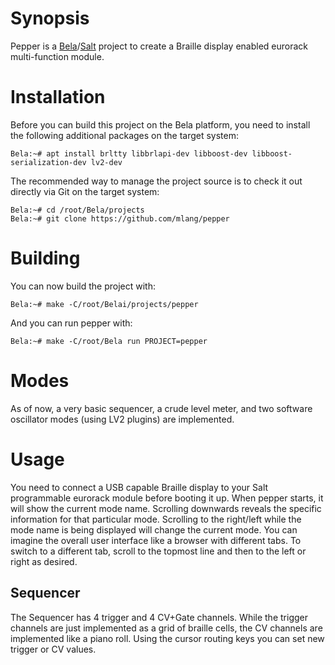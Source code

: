 # Synopsis

Pepper is a [Bela](https://bela.io/)/[Salt](https://blog.bela.io/2018/05/02/salt-a-programmable-eurorack-syntesizer/) project to create a Braille display enabled eurorack
multi-function module.

# Installation

Before you can build this project on the Bela platform,
you need to install the following additional packages on the target system:

```shell
Bela:~# apt install brltty libbrlapi-dev libboost-dev libboost-serialization-dev lv2-dev
```

The recommended way to manage the project source is to check it out directly
via Git on the target system:

```shell
Bela:~# cd /root/Bela/projects
Bela:~# git clone https://github.com/mlang/pepper
```

# Building

You can now build the project with:

```shell
Bela:~# make -C/root/Belai/projects/pepper
```

And you can run pepper with:

```shell
Bela:~# make -C/root/Bela run PROJECT=pepper
```

# Modes

As of now, a very basic sequencer, a crude level meter,
and two software oscillator modes (using LV2 plugins) are implemented.

# Usage

You need to connect a USB capable Braille display to your Salt programmable
eurorack module before booting it up.  When pepper starts, it
will show the current mode name.  Scrolling downwards
reveals the specific information for that particular mode.
Scrolling to the right/left while the mode name is being displayed
will change the current mode.  You can imagine the overall user interface
like a browser with different tabs.  To switch to a different
tab, scroll to the topmost line and then to the left or right as desired.

## Sequencer

The Sequencer has 4 trigger and 4 CV+Gate channels.
While the trigger channels are just implemented as a grid of braille cells,
the CV channels are implemented like a piano roll.
Using the cursor routing keys you can set new trigger or CV values.

